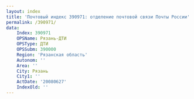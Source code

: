 ```yaml
---
layout: index
title: 'Почтовый индекс 390971: отделение почтовой связи Почты России'
permalink: /390971/
data:
    Index: 390971
    OPSName: Рязань-ДТИ
    OPSType: ДТИ
    OPSSubm: 390000
    Region: 'Рязанская область'
    Autonom: ''
    Area: ''
    City: Рязань
    City1: ''
    ActDate: '20080627'
    IndexOld: ''
---
```

